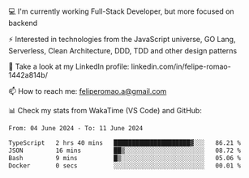 💻 I'm currently working Full-Stack Developer, but more focused on backend

⚡ Interested in technologies from the JavaScript universe, GO Lang, Serverless, Clean Architecture, DDD, TDD and other design patterns

👥 Take a look at my LinkedIn profile: linkedin.com/in/felipe-romao-1442a814b/

📫 How to reach me: feliperomao.a@gmail.com

📊 Check my stats from WakaTime (VS Code) and GitHub:

<!--START_SECTION:waka-->

```txt
From: 04 June 2024 - To: 11 June 2024

TypeScript   2 hrs 40 mins   █████████████████████▓░░░   86.21 %
JSON         16 mins         ██▒░░░░░░░░░░░░░░░░░░░░░░   08.72 %
Bash         9 mins          █▒░░░░░░░░░░░░░░░░░░░░░░░   05.06 %
Docker       0 secs          ░░░░░░░░░░░░░░░░░░░░░░░░░   00.01 %
```

<!--END_SECTION:waka-->
